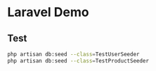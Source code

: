 # Laravel Demo


## Test
```bash
php artisan db:seed --class=TestUserSeeder
php artisan db:seed --class=TestProductSeeder
```